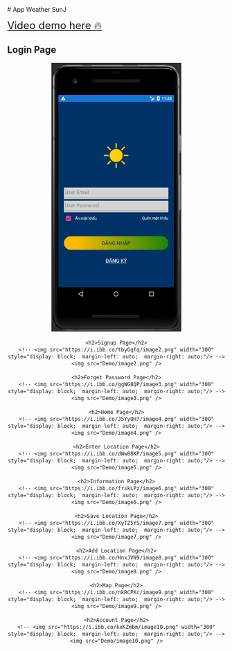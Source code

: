 <head>
  <style>
    a {
      font-size: 1.5rem;
    }
    img {
      width: 300px;
    }
    h2{
      text-align: left;
    }
  </style>
</head>
<body>
  # App Weather SunJ

  <a href="https://youtu.be/9FFDX6xa830">Video demo here 🔥</a>

  <div align="center">
    <h2>Login Page</h2>
    <!-- <img src="https://i.ibb.co/zPyFknN/image1.png" width="300" style="display: block;  margin-left: auto;  margin-right: auto;"/> -->
    <img src="Demo/image1.png" />

    <h2>Signup Page</h2>
    <!-- <img src="https://i.ibb.co/tbyGqfq/image2.png" width="300" style="display: block;  margin-left: auto;  margin-right: auto;"/> -->
    <img src="Demo/image2.png" />

    <h2>Forget Password Page</h2>
    <!-- <img src="https://i.ibb.co/ggWG8QP/image3.png" width="300" style="display: block;  margin-left: auto;  margin-right: auto;"/> -->
    <img src="Demo/image3.png" />

    <h2>Home Page</h2>
    <!-- <img src="https://i.ibb.co/J5YyQH7/image4.png" width="300" style="display: block;  margin-left: auto;  margin-right: auto;"/> -->
    <img src="Demo/image4.png" />

    <h2>Enter Location Page</h2>
    <!-- <img src="https://i.ibb.co/dWw88KP/image5.png" width="300" style="display: block;  margin-left: auto;  margin-right: auto;"/> -->
    <img src="Demo/image5.png" />

    <h2>Information Page</h2>
    <!-- <img src="https://i.ibb.co/frskLPz/image6.png" width="300" style="display: block;  margin-left: auto;  margin-right: auto;"/> -->
    <img src="Demo/image6.png" />

    <h2>Save Location Page</h2>
    <!-- <img src="https://i.ibb.co/XyTZ5YS/image7.png" width="300" style="display: block;  margin-left: auto;  margin-right: auto;"/> -->
    <img src="Demo/image7.png" />

    <h2>Add Location Page</h2>
    <!-- <img src="https://i.ibb.co/HnxJVN9/image8.png" width="300" style="display: block;  margin-left: auto;  margin-right: auto;"/> -->
    <img src="Demo/image8.png" />

    <h2>Map Page</h2>
    <!-- <img src="https://i.ibb.co/nkRCPXc/image9.png" width="300" style="display: block;  margin-left: auto;  margin-right: auto;"/> -->
    <img src="Demo/image9.png" />

    <h2>Account Page</h2>
    <!-- <img src="https://i.ibb.co/kxKZmbm/image10.png" width="300" style="display: block;  margin-left: auto;  margin-right: auto;"/> -->
    <img src="Demo/image10.png" />
  </div>
</body>
